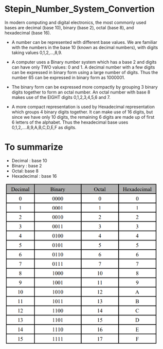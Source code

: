 # Stepin_Number_System_Convertion
  In modern computing and digital electronics, the most commonly used bases are decimal (base 10), binary (base 2), octal (base 8), and hexadecimal (base 16).
* A number can be represented with different base values. We are familiar with the numbers in the base 10 (known as decimal numbers), with digits taking values 0,1,2,…,8,9.

*  A computer uses a Binary number system which has a base 2 and digits can have only TWO values: 0 and 1.
   A decimal number with a few digits can be expressed in binary form using a large number of digits. Thus the number 65 can be expressed in binary form as 1000001.

*  The binary form can be expressed more compactly by grouping 3 binary digits together to form an octal number. An octal number with base 8 makes use of the EIGHT digits
   0,1,2,3,4,5,6 and 7.

*  A more compact representation is used by Hexadecimal representation which groups 4 binary digits together. It can make use of 16 digits, but since we have only 10 digits, the
   remaining 6 digits are made up of first 6 letters of the alphabet. Thus the hexadecimal base uses 0,1,2,….8,9,A,B,C,D,E,F as digits. 


# To summarize
* Decimal : base 10
* Binary : base 2
* Octal: base 8
* Hexadecimal : base 16 

<img src="5_Images/BODH TABLE.png">
